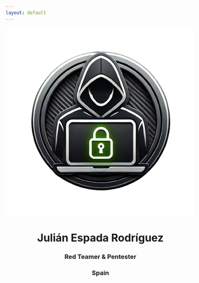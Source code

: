 ```yaml
---
layout: default
---
```

<div align="center">
  <img src="../assets/Images/icon-removebg-preview.png">
  <h1>Julián Espada Rodríguez</h1>
  <h3>Red Teamer & Pentester</h3>
  <h3>Spain</h3>
  <script src="https://tryhackme.com/badge/1237589"></script>
</div>
<p></p>
